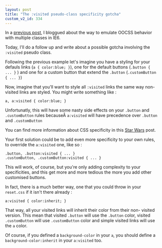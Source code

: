 ```yaml
---
layout: post
title: "The :visited pseudo-class specificity gotcha"
custom_v2_id: 334
---
```


In a [previous post](/blog/333:alternative-multiples-classes-ie6), I bloggued
about the way to emulate OOCSS behavior with multiple classes in IE6.

Today, I'll do a follow up and write about a possible gotcha involving the
`:visited` pseudo class.

Following the previous example let's imagine you have a styling for your
defauls links (`a { color:blue; }`), one for the default buttons (`.button {
... }` ) and one for a custom button that extend the `.button` (`.customButton
{ ... }`)

Now, imagine that you'll want to style all `:visited` links the same way non-
visited links are styled. You might write something like :

    
    
    a, a:visited { color:blue; }
    

Unfortunatly, this will have some nasty side effects on your `.button` and
`.customButton` rules becauseÂ `a:visited` will have precedence over `.button`
and `.customButton`

You can find more information about CSS specificity in this [Star
Wars](http://www.stuffandnonsense.co.uk/archives/css_specificity_wars.html)
post.

Your first solution could be to add even more specificity to your own rules,
to override the `a:visited` one, like so :

    
    
    .button, .button:visited { ... }
    .customButton, .customButton:visited { ... }
    

This will work, of course, but you're only adding complexity to your
specificities, and this get more and more tedious the more you add other
customised buttons.

In fact, there is a much better way, one that you could throw in your
`reset.css` if it isn't there already :

    
    
    a:visited { color:inherit; }
    

That way, all your visited links will inherit their color from their non-
visited version. This mean that visited `.button` will use the `.button`
color, visited `.customButton` will use `.customButton` color and simple
visited links will use the `a` color.

Of course, if you defined a `background-color` in your `a`, you should define
a `background-color:inherit` in your `a:visited` too.


